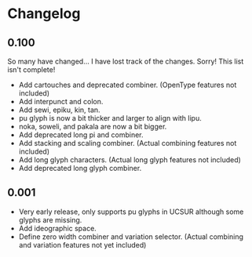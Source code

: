# Changelog

## 0.100

So many have changed... I have lost track of the changes. Sorry! This list isn't complete!

- Add cartouches and deprecated combiner. (OpenType features not included)
- Add interpunct and colon.
- Add sewi, epiku, kin, tan.
- pu glyph is now a bit thicker and larger to align with lipu.
- noka, soweli, and pakala are now a bit bigger.
- Add deprecated long pi and combiner.
- Add stacking and scaling combiner. (Actual combining features not included)
- Add long glyph characters. (Actual long glyph features not included)
- Add deprecated long glyph combiner.

## 0.001

- Very early release, only supports pu glyphs in UCSUR although some glyphs are
  missing.
- Add ideographic space.
- Define zero width combiner and variation selector. (Actual combining and
  variation features not yet included)
